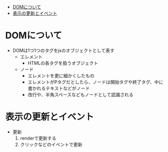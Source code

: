 - [DOMについて](#domについて)
- [表示の更新とイベント](#表示の更新とイベント)
# DOMについて
- DOMは1つ1つのタグをjsのオブジェクトとして表す
  - エレメント
    - HTMLの各タグを扱うオブジェクト
  - ノード
    - エレメントを更に細かくしたもの
    - エレメントがPタグだとしたら、ノードは開始タグや終了タグ、中に書かれるテキストなどがノード
    - 改行や、半角スペースなどもノードとして認識される
# 表示の更新とイベント
- 更新
  1. renderで更新する
  2. クリックなどのイベントで更新